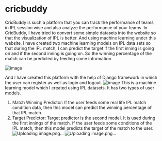 # cricbuddy
CricBuddy is such a platform that you can track the performance of teams in IPL session wise and also analyze the performance of your teams. In CricBuddy, I have tried to convert some simple datasets into the website so that the visualization of IPL is better. And using machine learning under this website, I have created two machine learning models on IPL data sets so that during the IPL match, I can predict the target if the first inning is going on and if the second inning is going on. So the winning percentage of the match can be predicted by feeding some information.

![image](https://github.com/kuldeepkd0603/cricbuddy/assets/151425727/35444f56-395a-494e-ba46-eed31d372a26)

And I have created this platform with the help of Django framework in which the user can register as well as login and logout.
![image](https://github.com/kuldeepkd0603/cricbuddy/assets/151425727/74ac68e1-bcab-4057-9d67-5d0430bb0a6b)
This is a machine learning model which I created using IPL datasets. It has two types of user models.
1. Match Winning Predictor: If the user feeds some real life IPL match condition data, then this model can predict the winning percentage of that IPL match.
2. Target Predictor:
  Target predictor is the second model. It is used during the first innings of the match. If the user feeds some conditions of the IPL match, then this model predicts the target of the match to the user.
![Uploading image.png…]()
![Uploading image.png…]()


